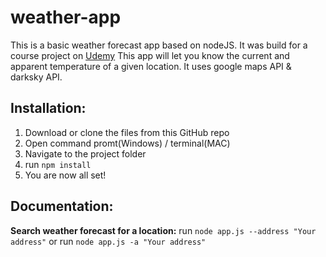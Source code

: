 # weather-app
This is a basic weather forecast app based on nodeJS.
It was build for a course project on [Udemy](https://www.udemy.com/the-complete-nodejs-developer-course-2/)
This app will let you know the current and apparent temperature of a given location.
It uses google maps API & darksky API.

## Installation:
1. Download or clone the files from this GitHub repo
2. Open command promt(Windows) / terminal(MAC)
3. Navigate to the project folder
4. run `npm install`
5. You are now all set!

## Documentation:
**Search weather forecast for a location:**
run `node app.js --address "Your address"`
or
run `node app.js -a "Your address"`
 